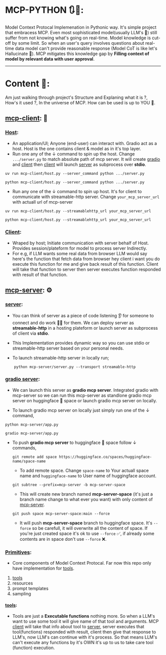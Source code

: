 # MCP-PYTHON 🔃🔏:

Model Context Protocal Implemenation in Pythonic way. It's simple project that embracess MCP. Even most sophisticated model(usually LLM's 🧠) still suffer from not knowing what's going on real-time. Model knowledge is cut-off by some limit. So when an user's query involves questions about real-time data model can't provide reasonable response (Model CoT is like let's Hallucinate 🤪). MCP mitigates this knowledge gap by **Filling context of model by relevant data with user approval**.

---

# Content 📃:

Am just walking through project's Structure and Explaning what it is ?, How's it used ?, In the universe of MCP. How can be used is up to YOU 👊.

## [mcp-client](mcp-client): 🤝

### [Host](mcp-client/host.py):

- An application/UI; Anyone (end-user) can interact with. Gradio act as a host. Host is the one contains client & model as in it's top layer.
- Run one any of the $\downarrow$ command to spin up the host. Change `.../server.py` to match absolute path of mcp server. It will create [gradio] and [client] then [client] will launch [server] as subprocess over **stdio**.

```
uv run mcp-client/host.py --server_command python .../server.py
```

```
python mcp-client/host.py --server_command python .../server.py
```

- Run any one of the $\downarrow$ command to spin up host. It's for client to communicate with streamable-http server. Change `your_mcp_server_url` with actuall url of mcp-server

```
uv run mcp-client/host.py --streamablehttp_url your_mcp_server_url
```

```
python mcp-client/host.py --streamablehttp_url your_mcp_server_url
```

[gradio]: /mcp-client/host.py
[client]: /mcp-client/client.py
[server]: /mcp-server/server.py

### [Client](mcp-client/client.py):

- Wraped by host; Initiate communication with server behalf of Host. Provides session/plateform for model to process server Indirectly.
- For e.g, if LLM wants some real data from browser LLM would say here's the function that fetch data from browser hey client i want you do execute this function for me and give back result of this function. Client will take that function to server then server executes function responded with result of that function.

## [mcp-server](mcp-server): ⚙

### [server](mcp-server/server.py):

- You can think of server as a piece of code listening 👂 for someone to connect and do work 🏋️‍♀️ for them. We can deploy server as **streamable-http** in a hosting plateform or launch server as subprocess of client via **stdio**.
- This Implementation provides dynamic way so you can use stdio or streamable-http server based on your personal needs.

- To launch streamable-http server in locally run;

```
    python mcp-server/server.py --transport streamable-http
```

### [gradio server](mcp-server/app.py):

- We can launch this server as **gradio mcp server**. Integrated gradio with mcp-server so we can run this mcp-server as standlone gradio mcp server on huggingface 🤗 space or launch gradio mcp server on locally.

- To launch gradio mcp server on locally just simply run one of the $\downarrow$ command,

```
python mcp-server/app.py
```

```
gradio mcp-server/app.py
```

- To push **gradio mcp server** to huggingface 🤗 space follow $\downarrow$ commands,

  ```
  git remote add space https://huggingface.co/spaces/huggingface-name/space-name
  ```

  - To add remote space. Change `space-name` to Your actuall space name and `huggingface-name` to User name of huggingface account.

  ```
  git subtree --prefix=mcp-server -b mcp-server-space
  ```

  - This will create new branch named **mcp-server-space** (it's just a branch name change to what ever you want) with only content of [mcp-server](/mcp-server).

  ```
  git push space mcp-server-space:main --force
  ```

  - It will push **mcp-server-space** branch to huggingface space. It's `--force` so be carefull, it will overwrite all the content of space. If you're just created space it's ok to use `--force` ✅, if already some contents are in space don't use `--force` ❌.

### [Primitives](mcp-server/primitives/):

- Core components of Model Context Protocal. Far now this repo only have implementation for [tools].

1.  [tools]
2.  resources
3.  prompt templates
4.  sampling

[tools]: mcp-server/primitives/tools.py

#### [tools]:

- Tools are just a **Executable functions** nothing more. So when a LLM's want to use some tool it will give name of that tool and arguments. MCP [client] will take that info about tool to [server], server executes that tool(functions) responded with result, client then give that response to LLM's, now LLM's can continue with it's process. So that means LLM's can't execute any functions by it's OWN it's up to us to take care tool (function) execution.
